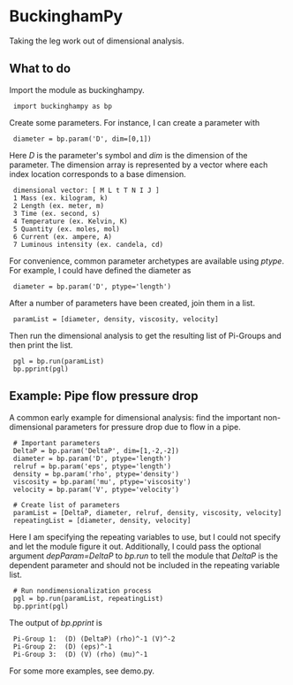 # BuckinghamPy

Taking the leg work out of dimensional analysis.

## What to do

Import the module as buckinghampy.

     import buckinghampy as bp

Create some parameters. For instance, I can create a parameter with

     diameter = bp.param('D', dim=[0,1])

Here _D_ is the parameter's symbol and _dim_ is the dimension of the parameter. The dimension array is represented by a vector where each index location corresponds to a base dimension. 

     dimensional vector: [ M L t T N I J ]
     1 Mass (ex. kilogram, k)
     2 Length (ex. meter, m)
     3 Time (ex. second, s)
     4 Temperature (ex. Kelvin, K)
     5 Quantity (ex. moles, mol)
     6 Current (ex. ampere, A)
     7 Luminous intensity (ex. candela, cd)

For convenience, common parameter archetypes are available using _ptype_. For example, I could have defined the diameter as

     diameter = bp.param('D', ptype='length')

After a number of parameters have been created, join them in a list.

     paramList = [diameter, density, viscosity, velocity]

Then run the dimensional analysis to get the resulting list of Pi-Groups and then print the list.

     pgl = bp.run(paramList)
     bp.pprint(pgl)

## Example: Pipe flow pressure drop

A common early example for dimensional analysis: find the important non-dimensional parameters for pressure drop due to flow in a pipe.

     # Important parameters
     DeltaP = bp.param('DeltaP', dim=[1,-2,-2])
     diameter = bp.param('D', ptype='length')
     relruf = bp.param('eps', ptype='length')
     density = bp.param('rho', ptype='density')
     viscosity = bp.param('mu', ptype='viscosity')
     velocity = bp.param('V', ptype='velocity')

     # Create list of parameters
     paramList = [DeltaP, diameter, relruf, density, viscosity, velocity]
     repeatingList = [diameter, density, velocity]

Here I am specifying the repeating variables to use, but I could not specify and let the module figure it out. Additionally, I could pass the optional argument _depParam=DeltaP_ to _bp.run_ to tell the module that _DeltaP_ is the dependent parameter and should not be included in the repeating variable list.

     # Run nondimensionalization process
     pgl = bp.run(paramList, repeatingList)
     bp.pprint(pgl)

The output of _bp.pprint_ is

     Pi-Group 1:  (D) (DeltaP) (rho)^-1 (V)^-2 
     Pi-Group 2:  (D) (eps)^-1 
     Pi-Group 3:  (D) (V) (rho) (mu)^-1 
     
For some more examples, see demo.py.
